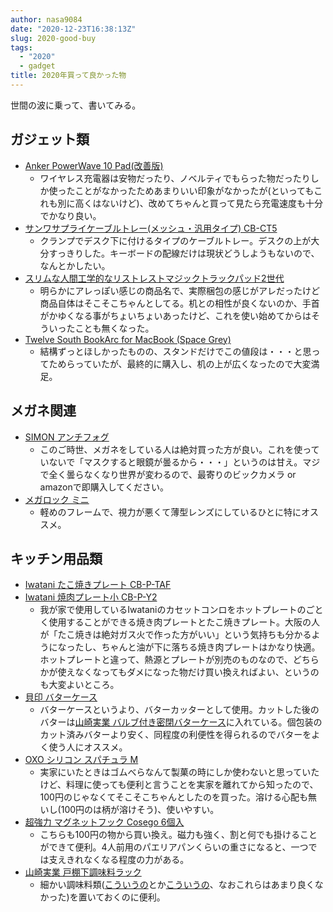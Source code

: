 ```yaml
---
author: nasa9084
date: "2020-12-23T16:38:13Z"
slug: 2020-good-buy
tags:
  - "2020"
  - gadget
title: 2020年買って良かった物
---
```



世間の波に乗って、書いてみる。

## ガジェット類
* [Anker PowerWave 10 Pad(改善版)](https://amzn.to/3he1TpV)
    * ワイヤレス充電器は安物だったり、ノベルティでもらった物だったりしか使ったことがなかったためあまりいい印象がなかったが(といってもこれも別に高くはないけど)、改めてちゃんと買って見たら充電速度も十分でかなり良い。
* [サンワサプライケーブルトレー(メッシュ・汎用タイプ) CB-CT5](https://amzn.to/2WIaOGI)
    * クランプでデスク下に付けるタイプのケーブルトレー。デスクの上が大分すっきりした。キーボードの配線だけは現状どうしようもないので、なんとかしたい。
* [スリムな人間工学的なリストレストマジックトラックパッド2世代](https://amzn.to/3mHYLUE)
    * 明らかにアレっぽい感じの商品名で、実際梱包の感じがアレだったけど商品自体はそこそこちゃんとしてる。机との相性が良くないのか、手首がかゆくなる事がちょいちょいあったけど、これを使い始めてからはそういったことも無くなった。
* [Twelve South BookArc for MacBook (Space Grey)](https://amzn.to/3mKfFll)
    * 結構ずっとほしかったものの、スタンドだけでこの値段は・・・と思ってためらっていたが、最終的に購入し、机の上が広くなったので大変満足。

## メガネ関連
* [SIMON アンチフォグ](https://amzn.to/2WInXQ5)
    * このご時世、メガネをしている人は絶対買った方が良い。これを使っていないで「マスクすると眼鏡が曇るから・・・」というのは甘え。マジで全く曇らなくなり世界が変わるので、最寄りのビックカメラ or amazonで即購入してください。
* [メガロック ミニ](https://amzn.to/3hdLrWJ)
    * 軽めのフレームで、視力が悪くて薄型レンズにしているひとに特にオススメ。

## キッチン用品類
* [Iwatani たこ焼きプレート CB-P-TAF](https://amzn.to/3nMD8nd)
* [Iwatani 焼肉プレート小 CB-P-Y2](https://amzn.to/3hdkPVW)
    * 我が家で使用しているIwataniのカセットコンロをホットプレートのごとく使用することができる焼き肉プレートとたこ焼きプレート。大阪の人が「たこ焼きは絶対ガス火で作った方がいい」という気持ちも分かるようになったし、ちゃんと油が下に落ちる焼き肉プレートはかなり快適。ホットプレートと違って、熱源とプレートが別売のものなので、どちらかが使えなくなってもダメになった物だけ買い換えればよい、というのも大変よいところ。
* [貝印 バターケース](https://amzn.to/2KM3NSG)
    * バターケースというより、バターカッターとして使用。カットした後のバターは[山崎実業 バルブ付き密閉バターケース](https://amzn.to/37Hi5Nw)に入れている。個包装のカット済みバターより安く、同程度の利便性を得られるのでバターをよく使う人にオススメ。
* [OXO シリコン スパチュラ M](https://amzn.to/3nJGbNe)
    * 実家にいたときはゴムべらなんて製菓の時にしか使わないと思っていたけど、料理に使っても便利と言うことを実家を離れてから知ったので、100円のじゃなくてそこそこちゃんとしたのを買った。溶ける心配も無いし(100円のは柄が溶けそう)、使いやすい。
* [超強力 マグネットフック Cosego 6個入](https://amzn.to/34EPxCc)
    * こちらも100円の物から買い換え。磁力も強く、割と何でも掛けることができて便利。4人前用のパエリアパンくらいの重さになると、一つでは支えきれなくなる程度の力がある。
* [山崎実業 戸棚下調味料ラック](https://amzn.to/3hpTcJz)
    * 細かい調味料類([こういうの](https://amzn.to/3mNHqtg)とか[こういうの](https://amzn.to/3ppMk1z)、なおこれらはあまり良くなかった)を置いておくのに便利。



